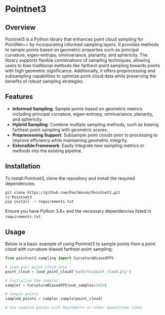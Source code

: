 # Pointnet3

## Overview
Pointnet3 is a Python library that enhances point cloud sampling for PointNet++ by incorporating informed sampling layers. It provides methods to sample points based on geometric properties such as principal curvature, eigen-entropy, omnivariance, planarity, and sphericity. The library supports flexible combinations of sampling techniques, allowing users to bias traditional methods like farthest-point sampling towards points with high geometric significance. Additionally, it offers preprocessing and subsampling capabilities to optimize point cloud data while preserving the benefits of robust sampling strategies.

## Features
- **Informed Sampling**: Sample points based on geometric metrics including principal curvature, eigen-entropy, omnivariance, planarity, and sphericity.
- **Hybrid Sampling**: Combine multiple sampling methods, such as biasing farthest-point sampling with geometric scores.
- **Preprocessing Support**: Subsample point clouds prior to processing to improve efficiency while maintaining geometric integrity.
- **Extensible Framework**: Easily integrate new sampling metrics or methods into the existing pipeline.

## Installation
To install Pointnet3, clone the repository and install the required dependencies:

```bash
git clone https://github.com/PaulHosek/Pointnet3.git
cd Pointnet3
pip install -r requirements.txt
```

Ensure you have Python 3.8+ and the necessary dependencies listed in `requirements.txt`.

## Usage
Below is a basic example of using Pointnet3 to sample points from a point cloud with curvature-biased farthest-point sampling:

```python
from pointnet3.sampling import CurvatureBiasedFPS

# Load your point cloud data
point_cloud = load_point_cloud("path/to/point_cloud.ply")

# Initialize the sampler
sampler = CurvatureBiasedFPS(num_samples=1024)

# Sample points
sampled_points = sampler.sample(point_cloud)

# Use sampled points with PointNet++ or other downstream tasks
```

